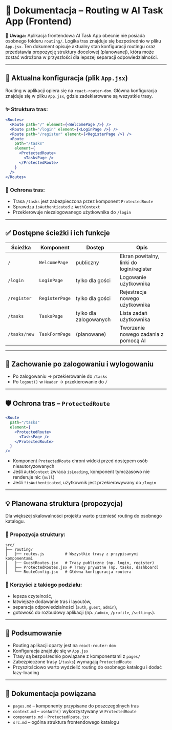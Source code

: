 # 🧭 Dokumentacja – Routing w AI Task App (Frontend)

📌 **Uwaga:** Aplikacja frontendowa AI Task App obecnie nie posiada osobnego folderu `routing/`. Logika tras znajduje się bezpośrednio w pliku `App.jsx`. Ten dokument opisuje aktualny stan konfiguracji routingu oraz przedstawia propozycję struktury docelowej (planowanej), która może zostać wdrożona w przyszłości dla lepszej separacji odpowiedzialności.

---

## 📍 Aktualna konfiguracja (plik `App.jsx`)

Routing w aplikacji opiera się na `react-router-dom`. Główna konfiguracja znajduje się w pliku `App.jsx`, gdzie zadeklarowane są wszystkie trasy.

### ✨ Struktura tras:

```jsx
<Routes>
  <Route path="/" element={<WelcomePage />} />
  <Route path="/login" element={<LoginPage />} />
  <Route path="/register" element={<RegisterPage />} />
  <Route
    path="/tasks"
    element={
      <ProtectedRoute>
        <TasksPage />
      </ProtectedRoute>
    }
  />
</Routes>
```

### 🔐 Ochrona tras:

- Trasa `/tasks` jest zabezpieczona przez komponent `ProtectedRoute`
- Sprawdza `isAuthenticated` z `AuthContext`
- Przekierowuje niezalogowanego użytkownika do `/login`

---

## ✅ Dostępne ścieżki i ich funkcje

| Ścieżka      | Komponent      | Dostęp                 | Opis                                     |
| ------------ | -------------- | ---------------------- | ---------------------------------------- |
| `/`          | `WelcomePage`  | publiczny              | Ekran powitalny, linki do login/register |
| `/login`     | `LoginPage`    | tylko dla gości        | Logowanie użytkownika                    |
| `/register`  | `RegisterPage` | tylko dla gości        | Rejestracja nowego użytkownika           |
| `/tasks`     | `TasksPage`    | tylko dla zalogowanych | Lista zadań użytkownika                  |
| `/tasks/new` | `TaskFormPage` | (planowane)            | Tworzenie nowego zadania z pomocą AI     |

---

## 🔁 Zachowanie po zalogowaniu i wylogowaniu

- Po zalogowaniu → przekierowanie do `/tasks`
- Po `logout()` w `Header` → przekierowanie do `/`

---

## 🛡️ Ochrona tras – `ProtectedRoute`

```jsx
<Route
  path="/tasks"
  element={
    <ProtectedRoute>
      <TasksPage />
    </ProtectedRoute>
  }
/>
```

- Komponent `ProtectedRoute` chroni widoki przed dostępem osób nieautoryzowanych
- Jeśli `AuthContext` zwraca `isLoading`, komponent tymczasowo nie renderuje nic (`null`)
- Jeśli `!isAuthenticated`, użytkownik jest przekierowywany do `/login`

---

## 💡 Planowana struktura (propozycja)

Dla większej skalowalności projektu warto przenieść routing do osobnego katalogu.

### 📁 Propozycja struktury:

```
src/
├── routing/
│   ├── routes.js         # Wszystkie trasy z przypisanymi komponentami
│   ├── GuestRoutes.jsx   # Trasy publiczne (np. login, register)
│   ├── ProtectedRoutes.jsx # Trasy prywatne (np. tasks, dashboard)
│   └── RouteConfig.jsx   # Główna konfiguracja routera
```

### 🧩 Korzyści z takiego podziału:

- lepsza czytelność,
- łatwiejsze dodawanie tras i layoutów,
- separacja odpowiedzialności (`auth`, `guest`, `admin`),
- gotowość do rozbudowy aplikacji (np. `/admin`, `/profile`, `/settings`).

---

## 🧭 Podsumowanie

- Routing aplikacji oparty jest na `react-router-dom`
- Konfiguracja znajduje się w `App.jsx`
- Trasy są bezpośrednio powiązane z komponentami z `pages/`
- Zabezpieczone trasy (`/tasks`) wymagają `ProtectedRoute`
- Przyszłościowo warto wydzielić routing do osobnego katalogu i dodać lazy-loading

---

## 📄 Dokumentacja powiązana

- `pages.md` – komponenty przypisane do poszczególnych tras
- `context.md` – `useAuth()` wykorzystywany w `ProtectedRoute`
- `components.md` – `ProtectedRoute.jsx`
- `src.md` – ogólna struktura frontendowego katalogu
